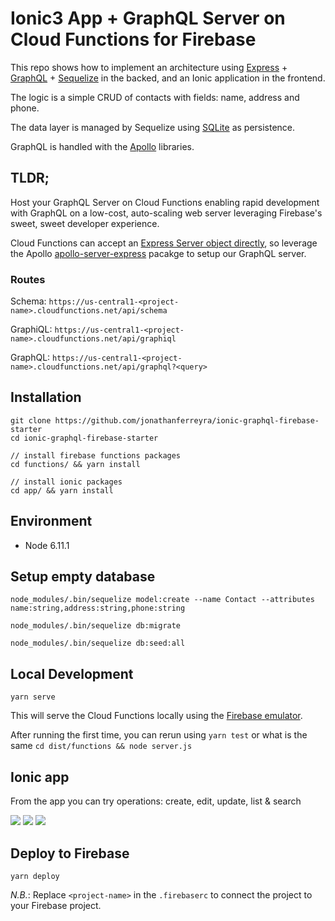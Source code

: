 # Ionic3 App + GraphQL Server on Cloud Functions for Firebase

This repo shows how to implement an architecture using [Express](http://expressjs.com/) + [GraphQL](http://graphql.org) + [Sequelize](http://docs.sequelizejs.com/) in the backed, and an Ionic application in the frontend.

The logic is a simple CRUD of contacts with fields: name, address and phone.

The data layer is managed by Sequelize using [SQLite](https://www.sqlite.org/) as persistence.

GraphQL is handled with the [Apollo](https://www.apollographql.com) libraries.

## TLDR;

Host your GraphQL Server on Cloud Functions enabling rapid development with GraphQL on a low-cost, auto-scaling web server leveraging Firebase's sweet, sweet developer experience.

Cloud Functions can accept an [Express Server object directly](http://stackoverflow.com/questions/43579442/cloud-functions-for-firebase-and-express), so leverage the Apollo [apollo-server-express](https://github.com/apollographql/apollo-server) pacakge to setup our GraphQL server.

### Routes

Schema: `https://us-central1-<project-name>.cloudfunctions.net/api/schema`

GraphiQL: `https://us-central1-<project-name>.cloudfunctions.net/api/graphiql`

GraphQL: `https://us-central1-<project-name>.cloudfunctions.net/api/graphql?<query>`

## Installation

```
git clone https://github.com/jonathanferreyra/ionic-graphql-firebase-starter
cd ionic-graphql-firebase-starter

// install firebase functions packages
cd functions/ && yarn install

// install ionic packages
cd app/ && yarn install
```

## Environment

* Node 6.11.1

## Setup empty database

```
node_modules/.bin/sequelize model:create --name Contact --attributes name:string,address:string,phone:string

node_modules/.bin/sequelize db:migrate

node_modules/.bin/sequelize db:seed:all
```

## Local Development

```
yarn serve
```
This will serve the Cloud Functions locally using the [Firebase emulator](https://firebase.google.com/docs/functions/local-emulator).

After running the first time, you can rerun using `yarn test` or what is the same `cd dist/functions && node server.js`

## Ionic app

From the app you can try operations: create, edit, update, list & search

<img src="https://raw.github.com/informaticameg/ionic-firebase-graphql-starter/master/app/screen1.png" />
<img src="https://raw.github.com/informaticameg/ionic-firebase-graphql-starter/master/app/screen2.png" />
<img src="https://raw.github.com/informaticameg/ionic-firebase-graphql-starter/master/app/screen3.png" />

## Deploy to Firebase

```
yarn deploy
```
*N.B.*: Replace `<project-name>` in the `.firebaserc` to connect the project to your Firebase project.

